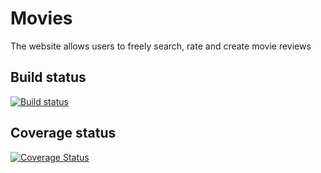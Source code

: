 # Movies
The website allows users to freely search, rate and create movie reviews

## Build status
[![Build status](https://ci.appveyor.com/api/projects/status/kdnn87htg8vogcsn?svg=true)](https://ci.appveyor.com/project/SimeonGerginov/movies)

## Coverage status
[![Coverage Status](https://coveralls.io/repos/github/SimeonGerginov/Movies/badge.svg)](https://coveralls.io/github/SimeonGerginov/Movies)